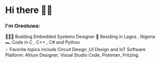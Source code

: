 # Hi there 👋🏼

### I'm Oreoluwa:  

🧑🏼‍💻 Budding Embedded Systems Designer
🌉 Residing in Lagos , Nigeria    
🏎  Code in C , C++ , C# and Python  
💡 Favorite topics include Circuit Design ,UI Design and IoT
Software Platform: Altium Designer, Visual Studio Code, Postman, Fritzing.

